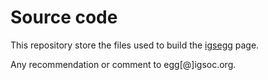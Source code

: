 # Source code
This repository store the files used to build the [igsegg](https://igsegg.org/) page.

Any recommendation or comment to egg[@]igsoc.org.

